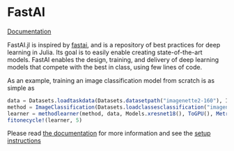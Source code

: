# FastAI

[Documentation](https://FluxML.github.io/FastAI.jl/dev)

FastAI.jl is inspired by [fastai](https://github.com/fastai/fastai/blob/master/fastai/), and is a repository of best practices for deep learning in Julia. Its goal is to easily enable creating state-of-the-art models. FastAI enables the design, training, and delivery of deep learning models that compete with the best in class, using few lines of code.

As an example, training an image classification model from scratch is as simple as

```julia
data = Datasets.loadtaskdata(Datasets.datasetpath("imagenette2-160"), ImageClassificationTask)
method = ImageClassification(Datasets.loadclassesclassification("imagenette2-160"), (160, 160))
learner = methodlearner(method, data, Models.xresnet18(), ToGPU(), Metrics(accuracy))
fitonecycle!(learner, 5)
```

Please read [the documentation](https://fluxml.github.io/FastAI.jl/dev) for more information and see the [setup instructions](docs/setup.md)
